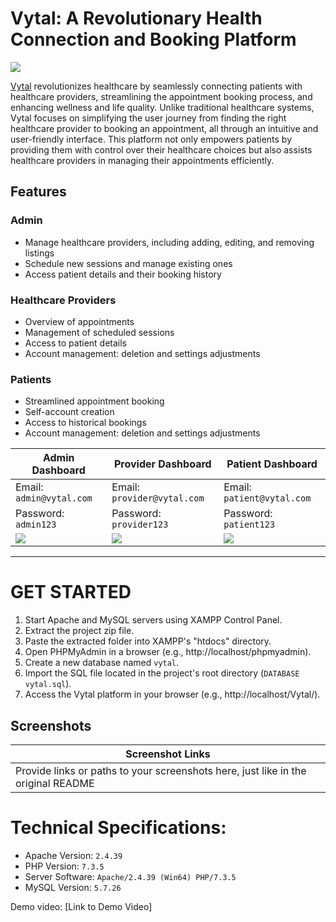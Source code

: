 # Vytal: A Revolutionary Health Connection and Booking Platform
![](https://github.com/hshnudr/edoc-echanneling/blob/main/Screenshots/Screenshot%20(1).png)

[Vytal](https://github.com/yaseenahmed02/Vytal/) revolutionizes healthcare by seamlessly connecting patients with healthcare providers, streamlining the appointment booking process, and enhancing wellness and life quality. Unlike traditional healthcare systems, Vytal focuses on simplifying the user journey from finding the right healthcare provider to booking an appointment, all through an intuitive and user-friendly interface. This platform not only empowers patients by providing them with control over their healthcare choices but also assists healthcare providers in managing their appointments efficiently.

## Features

### Admin
  
- Manage healthcare providers, including adding, editing, and removing listings    
- Schedule new sessions and manage existing ones   
- Access patient details and their booking history    
    
    
### Healthcare Providers

- Overview of appointments
- Management of scheduled sessions
- Access to patient details
- Account management: deletion and settings adjustments
    

### Patients
  
  - Streamlined appointment booking
  - Self-account creation
  - Access to historical bookings
  - Account management: deletion and settings adjustments    

| Admin Dashboard | Provider Dashboard | Patient Dashboard |
| -------| -------| -------|
| Email: `admin@vytal.com` | Email: `provider@vytal.com` |   Email: `patient@vytal.com` | 
| Password: `admin123` |  Password: `provider123` |  Password: `patient123` |
| ![](link_to_screenshot) | ![](link_to_screenshot) |    ![](link_to_screenshot)  |

-----------------------------------------------

# GET STARTED

1. Start Apache and MySQL servers using XAMPP Control Panel.
2. Extract the project zip file.
3. Paste the extracted folder into XAMPP's "htdocs" directory.
4. Open PHPMyAdmin in a browser (e.g., http://localhost/phpmyadmin).
5. Create a new database named `vytal`.
6. Import the SQL file located in the project's root directory (`DATABASE vytal.sql`).
7. Access the Vytal platform in your browser (e.g., http://localhost/Vytal/).

## Screenshots

| Screenshot Links |
|------------------|
| Provide links or paths to your screenshots here, just like in the original README |

# Technical Specifications:

- Apache Version: 	`2.4.39`
- PHP Version: 		`7.3.5`
- Server Software: 	`Apache/2.4.39 (Win64) PHP/7.3.5`
- MySQL Version: 	`5.7.26`

Demo video: [Link to Demo Video]


